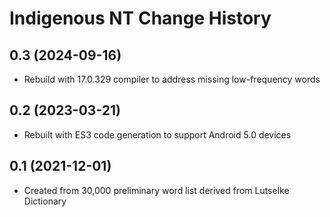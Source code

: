 Indigenous NT Change History
====================

0.3 (2024-09-16)
----------------
* Rebuild with 17.0.329 compiler to address missing low-frequency words

0.2 (2023-03-21)
----------------
* Rebuilt with ES3 code generation to support Android 5.0 devices

0.1 (2021-12-01)
----------------
* Created from 30,000 preliminary word list derived from Lutselke Dictionary
